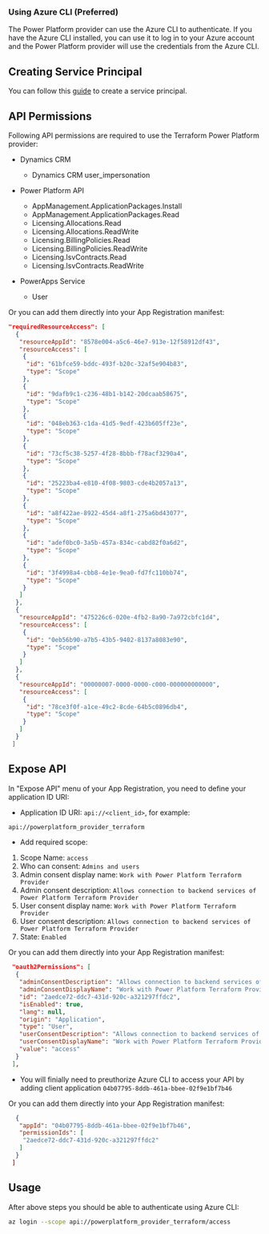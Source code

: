 ### Using Azure CLI (Preferred)

The Power Platform provider can use the Azure CLI to authenticate. If you have the Azure CLI installed, you can use it to log in to your Azure account and the Power Platform provider will use the credentials from the Azure CLI.

## Creating Service Principal

You can follow this [guide](https://learn.microsoft.com/en-us/entra/identity-platform/quickstart-register-app#register-an-application) to create a service principal.

## API Permissions

Following API permissions are required to use the Terraform Power Platform provider:

- Dynamics CRM
  - Dynamics CRM user_impersonation

- Power Platform API
  - AppManagement.ApplicationPackages.Install
  - AppManagement.ApplicationPackages.Read
  - Licensing.Allocations.Read
  - Licensing.Allocations.ReadWrite
  - Licensing.BillingPolicies.Read
  - Licensing.BillingPolicies.ReadWrite
  - Licensing.IsvContracts.Read
  - Licensing.IsvContracts.ReadWrite

- PowerApps Service
  - User

Or you can add them directly into your App Registration manifest:

```json
"requiredResourceAccess": [
  {
   "resourceAppId": "8578e004-a5c6-46e7-913e-12f58912df43",
   "resourceAccess": [
    {
     "id": "61bfce59-bddc-493f-b20c-32af5e904b83",
     "type": "Scope"
    },
    {
     "id": "9dafb9c1-c236-48b1-b142-20dcaab58675",
     "type": "Scope"
    },
    {
     "id": "048eb363-c1da-41d5-9edf-423b605ff23e",
     "type": "Scope"
    },
    {
     "id": "73cf5c38-5257-4f28-8bbb-f78acf3290a4",
     "type": "Scope"
    },
    {
     "id": "25223ba4-e810-4f08-9803-cde4b2057a13",
     "type": "Scope"
    },
    {
     "id": "a8f422ae-8922-45d4-a8f1-275a6bd43077",
     "type": "Scope"
    },
    {
     "id": "adef0bc0-3a5b-457a-834c-cabd82f0a6d2",
     "type": "Scope"
    },
    {
     "id": "3f4998a4-cbb8-4e1e-9ea0-fd7fc110bb74",
     "type": "Scope"
    }
   ]
  },
  {
   "resourceAppId": "475226c6-020e-4fb2-8a90-7a972cbfc1d4",
   "resourceAccess": [
    {
     "id": "0eb56b90-a7b5-43b5-9402-8137a8083e90",
     "type": "Scope"
    }
   ]
  },
  {
   "resourceAppId": "00000007-0000-0000-c000-000000000000",
   "resourceAccess": [
    {
     "id": "78ce3f0f-a1ce-49c2-8cde-64b5c0896db4",
     "type": "Scope"
    }
   ]
  }
 ]
```

## Expose API

In "Expose API" menu of your App Registration, you need to define your application ID URI:

- Application ID URI: `api://<client_id>`, for example:

```bash
api://powerplatform_provider_terraform
```

- Add required scope:

1. Scope Name: `access`
1. Who can consent: `Admins and users`
1. Admin consent display name: `Work with Power Platform Terraform Provider`
1. Admin consent description: `Allows connection to backend services of Power Platform Terraform Provider`
1. User consent display name: `Work with Power Platform Terraform Provider`
1. User consent description: `Allows connection to backend services of Power Platform Terraform Provider`
1. State: `Enabled`

Or you can add them directly into your App Registration manifest:

```json
 "oauth2Permissions": [
  {
   "adminConsentDescription": "Allows connection to backend services of Power Platform Terraform Provider",
   "adminConsentDisplayName": "Work with Power Platform Terraform Provider",
   "id": "2aedce72-ddc7-431d-920c-a321297ffdc2",
   "isEnabled": true,
   "lang": null,
   "origin": "Application",
   "type": "User",
   "userConsentDescription": "Allows connection to backend services of Power Platform Terraform Provider",
   "userConsentDisplayName": "Work with Power Platform Terraform Provider",
   "value": "access"
  }
 ],
```

- You will finially need to preuthorize Azure CLI to access your API by adding client application `04b07795-8ddb-461a-bbee-02f9e1bf7b46`

Or you can add them directly into your App Registration manifest:

```json "preAuthorizedApplications": [
  {
   "appId": "04b07795-8ddb-461a-bbee-02f9e1bf7b46",
   "permissionIds": [
    "2aedce72-ddc7-431d-920c-a321297ffdc2"
   ]
  }
 ]
```

## Usage

After above steps you should be able to authenticate using Azure CLI:

```bash
az login --scope api://powerplatform_provider_terraform/access
```
